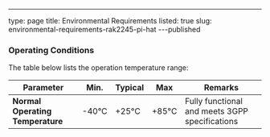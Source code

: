 ---
type: page
title: Environmental Requirements
listed: true
slug: environmental-requirements-rak2245-pi-hat
---published

### Operating Conditions

The table below lists the operation temperature range:

| **Parameter** | **Min.** | **Typical** | **Max** | **Remarks** | 
| ---- | ---- | ---- | ---- | ---- | 
| **Normal Operating Temperature** | -40°C | +25°C | +85°C | Fully functional and meets 3GPP specifications | 


